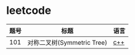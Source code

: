# leetcode

| 题号 | 标题 | 语言 |
| ------ | ------ | ------ |
| 101 | 对称二叉树(Symmetric Tree) | [c++](https://github.com/misslzyan/leetcode/blob/master/101/SymmetricTree.cpp) |

